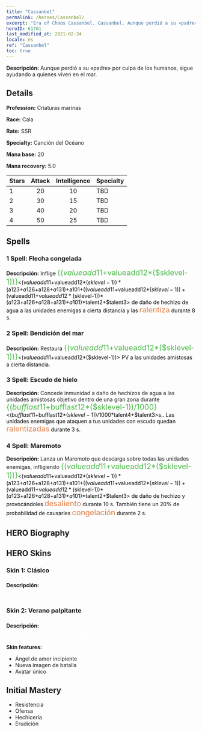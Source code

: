 ```yaml
---
title: "Cassanbel"
permalink: /heroes/Cassanbel/
excerpt: "Era of Chaos Cassanbel. Cassanbel. Aunque perdió a su «padre» por culpa de los humanos, sigue ayudando a quienes viven en el mar."
heroID: 61701
last_modified_at: 2021-02-24
locale: es
ref: "Cassanbel"
toc: true
---
```

 **Descripción:** Aunque perdió a su «padre» por culpa de los humanos, sigue ayudando a quienes viven en el mar.
## Details
 **Profession:** Criaturas marinas

 **Race:** Cala

 **Rate:** SSR

 **Specialty:** Canción del Océano

 **Mana base:** 20

 **Mana recovery:** 5.0


  | Stars   |     Attack     |  Intelligence  |      Specialty     |
  |---------|:---------------:|:---------------:|--------------------|
  |    1    | 20 | 10 | TBD |
  |    2    | 30 | 15 | TBD |
  |    3    | 40 | 20 | TBD |
  |    4    | 50 | 25 | TBD |

## Spells
### 1 Spell: Flecha congelada
 **Descripción:** Inflige <span style="color: #48b946;font-size:20px">{($valueadd11+$valueadd12*($sklevel-1))}</span><span style="color: black"><($valueadd11+$valueadd12*($sklevel-1))*($a123+$a126+$a128+$a131)+$a101+(($valueadd11+$valueadd12*($sklevel-1))+($valueadd11+$valueadd12*($sklevel-1))*($a123+$a126+$a128+$a131)+$a101)*$talent2+$talent3> de daño de hechizo de agua a las unidades enemigas a cierta distancia y las <span style="color: #e07c44;font-size:20px">ralentiza</span><span style="color: black"> durante 8 s.

### 2 Spell: Bendición del mar
 **Descripción:** Restaura <span style="color: #48b946;font-size:20px">{($valueadd11+$valueadd12*($sklevel-1))}</span><span style="color: black"><($valueadd11+$valueadd12*($sklevel-1))> PV a las unidades amistosas a cierta distancia.

### 3 Spell: Escudo de hielo
 **Descripción:** Concede inmunidad a daño de hechizos de agua a las unidades amistosas objetivo dentro de una gran zona durante <span style="color: #48b946;font-size:20px">{($bufflast11+$bufflast12*($sklevel-1))/1000}</span><span style="color: black"><($bufflast11+$bufflast12*($sklevel-1))/1000*$talent4+$talent3>s.. Las unidades enemigas que ataquen a tus unidades con escudo quedan <span style="color: #e07c44;font-size:20px">ralentizadas</span><span style="color: black"> durante 3 s.

### 4 Spell: Maremoto
 **Descripción:** Lanza un Maremoto que descarga sobre todas las unidades enemigas, infligiendo <span style="color: #48b946;font-size:20px">{($valueadd11+$valueadd12*($sklevel-1))}</span><span style="color: black"><($valueadd11+$valueadd12*($sklevel-1))*($a123+$a126+$a128+$a131)+$a101+(($valueadd11+$valueadd12*($sklevel-1))+($valueadd11+$valueadd12*($sklevel-1))*($a123+$a126+$a128+$a131)+$a101)*$talent2+$talent3> de daño de hechizo y provocándoles <span style="color: #e07c44;font-size:20px">desaliento</span><span style="color: black"> durante 10 s. También tiene un 20% de probabilidad de causarles <span style="color: #e07c44;font-size:20px">congelación</span><span style="color: black"> durante 2 s.


## HERO Biography

## HERO Skins
### Skin 1: **Clásico**

 **Descripción:** <span style="color: #ffffff;font-size:20px">¡Protegeré a los débiles Inframares y acabaré con los piratas acosadores!</span>


### Skin 2: **Verano palpitante**

 **Descripción:** <span style="color: #ffffff;font-size:20px">¡Incluso en el calor del verano quiero repartir dulzura por todo el mundo!</span>

 **Skin features:** 

   - Ángel de amor incipiente
   - Nueva imagen de batalla
   - Avatar único


## Initial Mastery
   - Resistencia
   - Ofensa
   - Hechicería
   - Erudición
